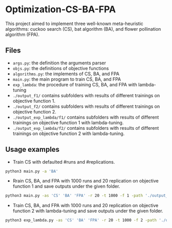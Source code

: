 # Optimization-CS-BA-FPA

This project aimed to implement three well-known meta-heuristic algorithms: cuckoo search (CS), bat algorithm (BA), and flower pollination algorithm (FPA).

## Files

- `args.py`: the definition the arguments parser
- `objs.py`: the definitions of objective functions
- `algorithms.py`: the implements of CS, BA, and FPA
- `main.py`: the main program to train CS, BA, and FPA
- `exp_lambda`: the procedure of training CS, BA, and FPA with lambda-tuning
- `./output_f1/` contains subfolders with results of different trainings on objective function 1.
- `./output_f2/` contains subfolders with results of different trainings on objective function 2.
- `./output_exp_lambda/f1/` contains subfolders with results of different trainings on objective function 1 with lambda-tuning.
- `./output_exp_lambda/f2/` contains subfolders with results of different trainings on objective function 2 with lambda-tuning.

## Usage examples

- Train CS with defaulted #runs and #replications.

```bash
python3 main.py -a 'BA' 
```

- Rrain CS, BA, and FPA with 1000 runs and 20 replication on objective function 1 and save outputs under the given folder.

```bash
python3 main.py -as 'CS' 'BA' 'FPA' -r 20 -t 1000 -f 1 -path './output_f1/' 
```

- Train CS, BA, and FPA with 1000 runs and 20 replication on objective function 2 with lambda-tuning and save outputs under the given folder.

```bash
python3 exp_lambda.py -as 'CS' 'BA' 'FPA' -r 20 -t 1000 -f 2 -path './output_exp_lambda/f2/'
```


